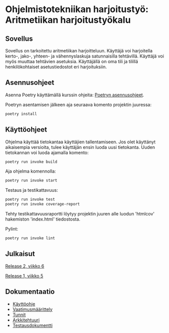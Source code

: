 # Ohjelmistotekniikan harjoitustyö: Aritmetiikan harjoitustyökalu
## Sovellus
Sovellus on tarkoitettu aritmetiikan harjoitteluun. Käyttäjä voi harjoitella kerto-, jako-, yhteen- ja vähennyslaskuja satunnaisilla tehtävillä. Käyttäjä voi myös muuttaa tehtävien asetuksia. Käyttäjällä on oma tili ja tilillä henkilökohtaiset asetustiedostot eri harjoituksiin.

## Asennusohjeet

Asenna Poetry käyttämällä kurssin ohjeita: [Poetryn asennusohjeet](https://ohjelmistotekniikka-hy.github.io/python/poetry).

Poetryn asentamisen jälkeen aja seuraava komento projektin juuressa:
```bash
poetry install
```

## Käyttöohjeet

Ohjelma käyttää tietokantaa käyttäjien tallentamiseen. Jos olet käyttänyt aikaisempia versioita, tulee käyttäjän ensin luoda uusi tietokanta. Uuden tietokannan voi  luoda ajamalla komento:
```bash
poetry run invoke build
```

Aja ohjelma komennolla:
```bash
poetry run invoke start
``` 

Testaus ja testikattavuus:
```bash
poetry run invoke test
poetry run invoke coverage-report
```

Tehty testikattavuusraportti löytyy projektin juuren alle luodun 'htmlcov' hakemiston 'index.html' tiedostosta.

Pylint:
```bash
poetry run invoke lint
```

## Julkaisut

[Release 2, viikko 6](https://github.com/rtammisalo/ot-harjoitustyo/releases/tag/viikko6)

[Release 1, viikko 5](https://github.com/rtammisalo/ot-harjoitustyo/releases/tag/viikko5)

## Dokumentaatio

- [Käyttöohje](dokumentaatio/kayttoohje.md)
- [Vaatimusmäärittely](https://github.com/rtammisalo/ot-harjoitustyo/blob/master/dokumentaatio/vaatimusmaarittely.md)
- [Tunnit](https://github.com/rtammisalo/ot-harjoitustyo/blob/master/dokumentaatio/tunnit.md)
- [Arkkitehtuuri](dokumentaatio/arkkitehtuuri.md)
- [Testausdokumentti](dokumentaatio/testaaminen.md)
